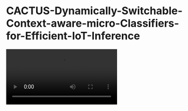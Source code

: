 # CACTUS-Dynamically-Switchable-Context-aware-micro-Classifiers-for-Efficient-IoT-Inference


<video src="https://github.com/mmehdirk/CACTUS-Dynamically-Switchable-Context-aware-micro-Classifiers-for-Efficient-IoT-Inference/raw/main/new_folder/CACTUS_Demo_pi0.mp4" width="300" />


This repo is the official implementation of "CACTUS: Dynamically Switchable Context-aware micro-Classifiers for Efficient IoT Inference", accepted to MobiSys 2024.
Under Construction, will be updated.
